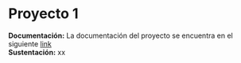 # Proyecto 1

**Documentación:** La documentación del proyecto se encuentra en el siguiente [link](https://eafit-my.sharepoint.com/:w:/g/personal/emontoya_eafit_edu_co/EZ96jQN3yjdAlbwqfPhJ3OoBIMrMsOks3ljrp3L8cSrkSQ?e=YOcnh9)
<br>**Sustentación:** xx
